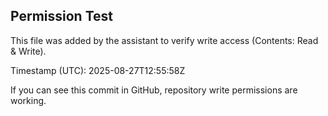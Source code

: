 ## Permission Test

This file was added by the assistant to verify write access (Contents: Read & Write).

Timestamp (UTC): 2025-08-27T12:55:58Z

If you can see this commit in GitHub, repository write permissions are working.
